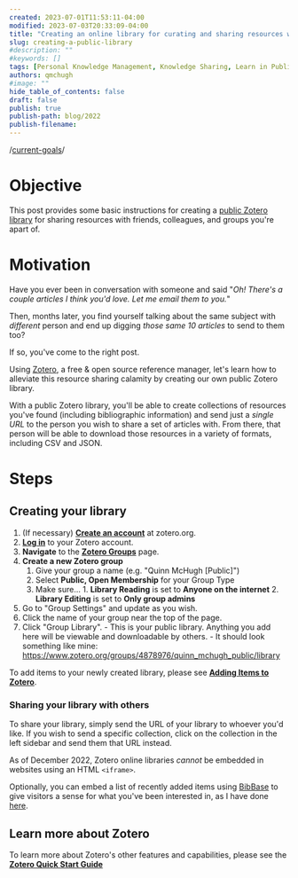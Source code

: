 ```yaml
---
created: 2023-07-01T11:53:11-04:00
modified: 2023-07-03T20:33:09-04:00
title: "Creating an online library for curating and sharing resources with others in your life"
slug: creating-a-public-library
#description: ""
#keywords: []
tags: [Personal Knowledge Management, Knowledge Sharing, Learn in Public]
authors: qmchugh
#image: ""
hide_table_of_contents: false
draft: false
publish: true
publish-path: blog/2022
publish-filename: 
---
```

/[current-goals](../../docs/current-goals#)/
# Objective
This post provides some basic instructions for creating a [public Zotero library](./library) for sharing resources with friends, colleagues, and groups you're apart of.

# Motivation
Have you ever been in conversation with someone and said "*Oh! There's a couple articles I think you'd love. Let me email them to you.*"

Then, months later, you find yourself talking about the same subject with *different* person and end up digging *those same 10 articles* to send to them too?

If so, you've come to the right post.

Using [Zotero](https://www.zotero.org/), a free & open source reference manager, let's learn how to alleviate this resource sharing calamity by creating our own public Zotero library. 

With a public Zotero library, you'll be able to create collections of resources you've found (including bibliographic information) and send just a *single URL* to the person you wish to share a set of articles with. From there, that person will be able to download those resources in a variety of formats, including CSV and JSON.

# Steps

## Creating your library
1. (If necessary) **[Create an account](https://www.zotero.org/user/register/)** at zotero.org.
2. **[Log in](https://www.zotero.org/user/login/)** to your Zotero account.
3. **Navigate** to the **[Zotero Groups](https://www.zotero.org/groups/)** page.
4. **Create a new Zotero group**
	 1. Give your group a name (e.g. "Quinn McHugh [Public]")
	 2. Select **Public, Open Membership** for your Group Type
	 3. Make sure...
			1.  **Library Reading** is set to **Anyone on the internet**
			2.  **Library Editing** is set to **Only group admins**
5.  Go to "Group Settings" and update as you wish.
6.  Click the name of your group near the top of the page.
7.  Click "Group Library".
		- This is your public library. Anything you add here will be viewable and downloadable by others.
		- It should look something like mine: https://www.zotero.org/groups/4878976/quinn_mchugh_public/library

To add items to your newly created library, please see **[Adding Items to Zotero](https://www.zotero.org/support/adding_items_to_zotero)**.

### Sharing your library with others
To share your library, simply send the URL of your library to whoever you'd like. If you wish to send a specific collection, click on the collection in the left sidebar and send them that URL instead.

As of December 2022, Zotero online libraries *cannot* be embedded in websites using an HTML `<iframe>`.

Optionally, you can embed a list of recently added items using [BibBase](https://bibbase.org/) to give visitors a sense for what you've been interested in, as I have done [here](/library).

## Learn more about Zotero
To learn more about Zotero's other features and capabilities, please see the **[Zotero Quick Start Guide](https://www.zotero.org/support/quick_start_guide)**